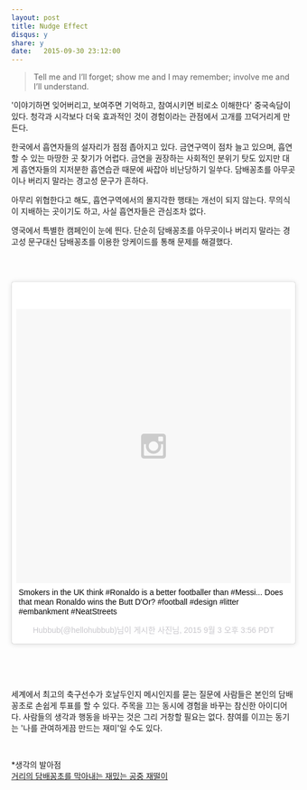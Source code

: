 ```yaml
---
layout: post
title: Nudge Effect 
disqus: y
share: y
date:   2015-09-30 23:12:00
---
```

>Tell me and I’ll forget; show me and I may remember; involve me and I’ll understand.

'이야기하면 잊어버리고, 보여주면 기억하고, 참여시키면 비로소 이해한다' 중국속담이 있다. 청각과 시각보다 더욱 효과적인 것이 경험이라는 관점에서 고개를 끄덕거리게 만든다.

한국에서 흡연자들의 설자리가 점점 좁아지고 있다. 금연구역이 점차 늘고 있으며, 흡연할 수 있는 마땅한 곳 찾기가 어렵다. 금연을 권장하는 사회적인 분위기 탓도 있지만 대게 흡연자들의 지저분한 흡연습관 때문에 싸잡아 비난당하기 일쑤다. 담배꽁초를 아무곳이나 버리지 말라는 경고성 문구가 흔하다. 

아무리 위협한다고 해도, 흡연구역에서의 몰지각한 행태는 개선이 되지 않는다. 무의식이 지배하는 곳이기도 하고, 사실 흡연자들은 관심조차 없다.  

영국에서 특별한 캠페인이 눈에 띈다. 단순히 담배꽁초를 아무곳이나 버리지 말라는 경고성 문구대신 담배꽁초를 이용한 앙케이드를 통해 문제를 해결했다. 

</br></br>

<blockquote class="instagram-media" data-instgrm-captioned data-instgrm-version="5" style=" background:#FFF; border:0; border-radius:3px; box-shadow:0 0 1px 0 rgba(0,0,0,0.5),0 1px 10px 0 rgba(0,0,0,0.15); margin: 1px; max-width:658px; padding:0; width:99.375%; width:-webkit-calc(100% - 2px); width:calc(100% - 2px);"><div style="padding:8px;"> <div style=" background:#F8F8F8; line-height:0; margin-top:40px; padding:50.0% 0; text-align:center; width:100%;"> <div style=" background:url(data:image/png;base64,iVBORw0KGgoAAAANSUhEUgAAACwAAAAsCAMAAAApWqozAAAAGFBMVEUiIiI9PT0eHh4gIB4hIBkcHBwcHBwcHBydr+JQAAAACHRSTlMABA4YHyQsM5jtaMwAAADfSURBVDjL7ZVBEgMhCAQBAf//42xcNbpAqakcM0ftUmFAAIBE81IqBJdS3lS6zs3bIpB9WED3YYXFPmHRfT8sgyrCP1x8uEUxLMzNWElFOYCV6mHWWwMzdPEKHlhLw7NWJqkHc4uIZphavDzA2JPzUDsBZziNae2S6owH8xPmX8G7zzgKEOPUoYHvGz1TBCxMkd3kwNVbU0gKHkx+iZILf77IofhrY1nYFnB/lQPb79drWOyJVa/DAvg9B/rLB4cC+Nqgdz/TvBbBnr6GBReqn/nRmDgaQEej7WhonozjF+Y2I/fZou/qAAAAAElFTkSuQmCC); display:block; height:44px; margin:0 auto -44px; position:relative; top:-22px; width:44px;"></div></div> <p style=" margin:8px 0 0 0; padding:0 4px;"> <a href="https://instagram.com/p/7L51CaycbA/" style=" color:#000; font-family:Arial,sans-serif; font-size:14px; font-style:normal; font-weight:normal; line-height:17px; text-decoration:none; word-wrap:break-word;" target="_blank">Smokers in the UK think #Ronaldo is a better footballer than #Messi... Does that mean Ronaldo wins the Butt D&#39;Or? #football #design #litter #embankment #NeatStreets</a></p> <p style=" color:#c9c8cd; font-family:Arial,sans-serif; font-size:14px; line-height:17px; margin-bottom:0; margin-top:8px; overflow:hidden; padding:8px 0 7px; text-align:center; text-overflow:ellipsis; white-space:nowrap;">Hubbub(@hellohubbub)님이 게시한 사진님, <time style=" font-family:Arial,sans-serif; font-size:14px; line-height:17px;" datetime="2015-09-03T22:56:14+00:00">2015  9월 3 오후 3:56 PDT</time></p></div></blockquote>
<script async defer src="//platform.instagram.com/en_US/embeds.js"></script>

</br></br></br>

세계에서 최고의 축구선수가 호날두인지 메시인지를 묻는 질문에 사람들은 본인의 담배꽁초로 손쉽게 투표를 할 수 있다. 주목을 끄는 동시에 경험을 바꾸는 참신한 아이디어다. 사람들의 생각과 행동을 바꾸는 것은 그리 거창할 필요는 없다.  챰여를 이끄는 동기는 '나를 관여하게끔 만드는 재미'일 수도 있다. 

</br>

*생각의 발아점 </br>
[거리의 담배꽁초를 막아내는 재밌는 공중 재떨이](http://www.huffingtonpost.kr/2015/09/07/story_n_8097952.html)